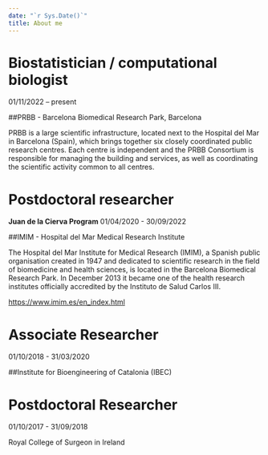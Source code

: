 ```yaml
---
date: "`r Sys.Date()`"
title: About me
---
```


# Biostatistician / computational biologist
01/11/2022 – present

##PRBB - Barcelona Biomedical Research Park, Barcelona

PRBB is a large scientific infrastructure, located next to the Hospital del Mar in Barcelona (Spain), which brings together six closely coordinated public research centres. Each centre is independent and the PRBB Consortium is responsible for managing the building and services, as well as coordinating the scientific activity common to all centres.


# Postdoctoral researcher
**Juan de la Cierva Program**
01/04/2020 - 30/09/2022

##IMIM - Hospital del Mar Medical Research Institute

The Hospital del Mar Institute for Medical Research (IMIM), a Spanish public organisation created in 1947 and dedicated to scientific research in the field of biomedicine and health sciences, is located in the Barcelona Biomedical Research Park. In December 2013 it became one of the health research institutes officially accredited by the Instituto de Salud Carlos III.

https://www.imim.es/en_index.html


# Associate Researcher
01/10/2018 - 31/03/2020

##Institute for Bioengineering of Catalonia (IBEC)


# Postdoctoral Researcher
01/10/2017 - 31/09/2018

Royal College of Surgeon in Ireland
